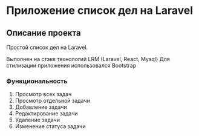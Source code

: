 # Приложение список дел на Laravel

## Описание проекта

Простой список дел на Laravel.

Выполнен на стэке технологий LRM (Laravel, React, Mysql)
Для стилизации приложения использовался Bootstrap

### Функциональность

1. Просмотр всех задач
2. Просмотр отдельной задачи
3. Добавление задачи
4. Редактирование задачи
5. Удаление задачи
6. Изменение статуса задачи
